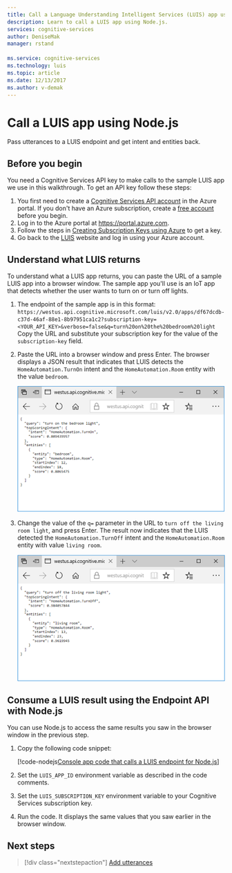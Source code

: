 ```yaml
---
title: Call a Language Understanding Intelligent Services (LUIS) app using Node.js | Microsoft Docs 
description: Learn to call a LUIS app using Node.js. 
services: cognitive-services
author: DeniseMak
manager: rstand

ms.service: cognitive-services
ms.technology: luis
ms.topic: article
ms.date: 12/13/2017
ms.author: v-demak
---
```


# Call a LUIS app using Node.js
Pass utterances to a LUIS endpoint and get intent and entities back.

## Before you begin
You need a Cognitive Services API key to make calls to the sample LUIS app we use in this walkthrough. 
To get an API key follow these steps: 

  1. You first need to create a [Cognitive Services API account](https://docs.microsoft.com/azure/cognitive-services/cognitive-services-apis-create-account) in the Azure portal. If you don't have an Azure subscription, create a [free account](https://azure.microsoft.com/free/?WT.mc_id=A261C142F) before you begin.
  2. Log in to the Azure portal at https://portal.azure.com. 
  3. Follow the steps in [Creating Subscription Keys using Azure](./AzureIbizaSubscription.md) to get a key.
  4. Go back to the [LUIS](luis-reference-regions.md) website and log in using your Azure account. 

## Understand what LUIS returns

To understand what a LUIS app returns, you can paste the URL of a sample LUIS app into a browser window. The sample app you'll use is an IoT app that detects whether the user wants to turn on or turn off lights.

1. The endpoint of the sample app is in this format: `https://westus.api.cognitive.microsoft.com/luis/v2.0/apps/df67dcdb-c37d-46af-88e1-8b97951ca1c2?subscription-key=<YOUR_API_KEY>&verbose=false&q=turn%20on%20the%20bedroom%20light` Copy the URL and substitute your subscription key for the value of the `subscription-key` field.
2. Paste the URL into a browser window and press Enter. The browser displays a JSON result that indicates that LUIS detects the `HomeAutomation.TurnOn` intent and the `HomeAutomation.Room` entity with the value `bedroom`.

    ![JSON result detects the intent TurnOn](./media/luis-get-started-node-get-intent/turn-on-bedroom.png)
3. Change the value of the `q=` parameter in the URL to `turn off the living room light`, and press Enter. The result now indicates that the LUIS detected the `HomeAutomation.TurnOff` intent and the `HomeAutomation.Room` entity with value `living room`. 

    ![JSON result detects the intent TurnOff](./media/luis-get-started-node-get-intent/turn-off-living-room.png)


## Consume a LUIS result using the Endpoint API with Node.js

You can use Node.js to access the same results you saw in the browser window in the previous step.

1. Copy the following code snippet:

   [!code-nodejs[Console app code that calls a LUIS endpoint for Node.js](~/samples-luis/documentation-samples/endpoint-api-samples/node/call-endpoint.js)]

2. Set the `LUIS_APP_ID` environment variable as described in the code comments. 

3. Set the `LUIS_SUBSCRIPTION_KEY` environment variable to your Cognitive Services subscription key.

4. Run the code. It displays the same values that you saw earlier in the browser window.
   <!-- 
   ![Console window displays JSON result from LUIS](./media/luis-get-started-Node.js-get-intent/console-turn-on.png)
   -->

## Next steps
> [!div class="nextstepaction"]
> [Add utterances](luis-quickstart-node-add-utterance.md)
